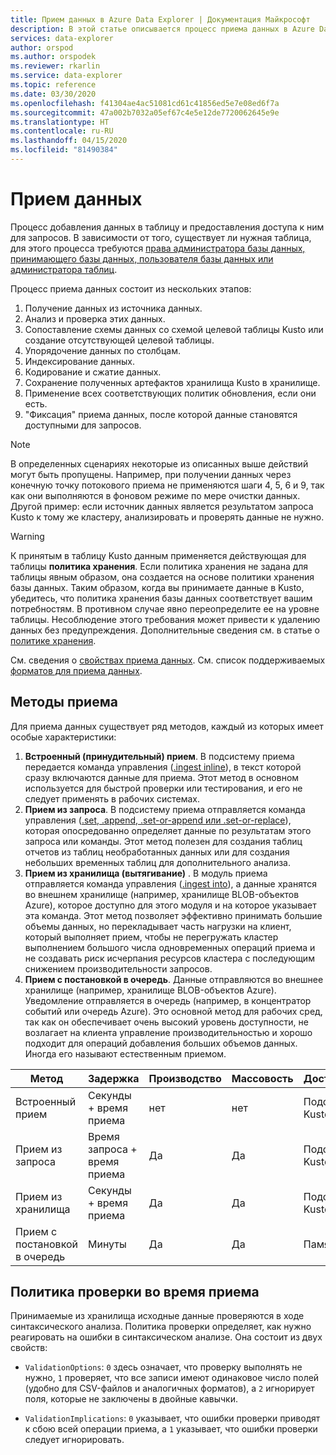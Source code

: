 ```yaml
---
title: Прием данных в Azure Data Explorer | Документация Майкрософт
description: В этой статье описывается процесс приема данных в Azure Data Explorer.
services: data-explorer
author: orspod
ms.author: orspodek
ms.reviewer: rkarlin
ms.service: data-explorer
ms.topic: reference
ms.date: 03/30/2020
ms.openlocfilehash: f41304ae4ac51081cd61c41856ed5e7e08ed6f7a
ms.sourcegitcommit: 47a002b7032a05ef67c4e5e12de7720062645e9e
ms.translationtype: HT
ms.contentlocale: ru-RU
ms.lasthandoff: 04/15/2020
ms.locfileid: "81490384"
---
```

# <a name="data-ingestion"></a>Прием данных

Процесс добавления данных в таблицу и предоставления доступа к ним для запросов.
В зависимости от того, существует ли нужная таблица, для этого процесса требуются [права администратора базы данных, принимающего базы данных, пользователя базы данных или администратора таблиц](../access-control/role-based-authorization.md).

Процесс приема данных состоит из нескольких этапов:

1. Получение данных из источника данных.
1. Анализ и проверка этих данных.
1. Сопоставление схемы данных со схемой целевой таблицы Kusto или создание отсутствующей целевой таблицы.
1. Упорядочение данных по столбцам.
1. Индексирование данных.
1. Кодирование и сжатие данных.
1. Сохранение полученных артефактов хранилища Kusto в хранилище.
1. Применение всех соответствующих политик обновления, если они есть.
1. "Фиксация" приема данных, после которой данные становятся доступными для запросов.

> [!NOTE]
> В определенных сценариях некоторые из описанных выше действий могут быть пропущены.
> Например, при получении данных через конечную точку потокового приема не применяются шаги 4, 5, 6 и 9, так как они выполняются в фоновом режиме по мере очистки данных.
> Другой пример: если источник данных является результатом запроса Kusto к тому же кластеру, анализировать и проверять данные не нужно.

> [!WARNING]
> К принятым в таблицу Kusto данным применяется действующая для таблицы **политика хранения**.
> Если политика хранения не задана для таблицы явным образом, она создается на основе политики хранения базы данных. Таким образом, когда вы принимаете данные в Kusto, убедитесь, что политика хранения базы данных соответствует вашим потребностям. В противном случае явно переопределите ее на уровне таблицы. Несоблюдение этого требования может привести к удалению данных без предупреждения. Дополнительные сведения см. в статье о [политике хранения](https://kusto.azurewebsites.net/docs/concepts/retentionpolicy.html).

См. сведения о [свойствах приема данных](https://docs.microsoft.com/azure/data-explorer/ingestion-properties).
См. список поддерживаемых [форматов для приема данных](https://docs.microsoft.com/azure/data-explorer/ingestion-supported-formats).



## <a name="ingestion-methods"></a>Методы приема

Для приема данных существует ряд методов, каждый из которых имеет особые характеристики:

1. **Встроенный (принудительный) прием**. В подсистему приема передается команда управления ([.ingest inline](./ingest-inline.md)), в текст которой сразу включаются данные для приема.
   Этот метод в основном используется для быстрой проверки или тестирования, и его не следует применять в рабочих системах.
1. **Прием из запроса**. В подсистему приема отправляется команда управления ([.set, .append, .set-or-append или .set-or-replace](./ingest-from-query.md)), которая опосредованно определяет данные по результатам этого запроса или команды.
   Этот метод полезен для создания таблиц отчетов из таблиц необработанных данных или для создания небольших временных таблиц для дополнительного анализа.
1. **Прием из хранилища (вытягивание)** . В модуль приема отправляется команда управления ([.ingest into](./ingest-from-storage.md)), а данные хранятся во внешнем хранилище (например, хранилище BLOB-объектов Azure), которое доступно для этого модуля и на которое указывает эта команда.
   Этот метод позволяет эффективно принимать большие объемы данных, но перекладывает часть нагрузки на клиент, который выполняет прием, чтобы не перегружать кластер выполнением большого числа одновременных операций приема и не создавать риск исчерпания ресурсов кластера с последующим снижением производительности запросов.
1. **Прием с постановкой в очередь**. Данные отправляются во внешнее хранилище (например, хранилище BLOB-объектов Azure). Уведомление отправляется в очередь (например, в концентратор событий или очередь Azure).
   Это основной метод для рабочих сред, так как он обеспечивает очень высокий уровень доступности, не возлагает на клиента управление производительностью и хорошо подходит для операций добавления больших объемов данных. Иногда его называют естественным приемом.


|Метод             |Задержка                 |Производство|Массовость|Доступность|Синхронность|
|-------------------|------------------------|----------|----|------------|-------------|
|Встроенный прием   |Секунды + время приема   |нет        |нет  |Подсистема Kusto|Синхронная  |
|Прием из запроса  |Время запроса + время приема|Да       |Да |Подсистема Kusto|Синхронная  |
|Прием из хранилища|Секунды + время приема   |Да       |Да |Подсистема Kusto|both         |
|Прием с постановкой в очередь   |Минуты                 |Да       |Да |Память     |Асинхронная |

## <a name="validation-policy-during-ingestion"></a>Политика проверки во время приема

Принимаемые из хранилища исходные данные проверяются в ходе синтаксического анализа.
Политика проверки определяет, как нужно реагировать на ошибки в синтаксическом анализе. Она состоит из двух свойств:

* `ValidationOptions`: `0` здесь означает, что проверку выполнять не нужно, `1` проверяет, что все записи имеют одинаковое число полей (удобно для CSV-файлов и аналогичных форматов), а `2` игнорирует поля, которые не заключены в двойные кавычки.

* `ValidationImplications`: `0` указывает, что ошибки проверки приводят к сбою всей операции приема, а `1` указывает, что ошибки проверки следует игнорировать.